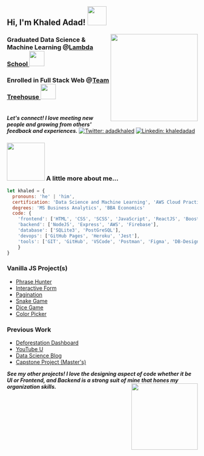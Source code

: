 <h2> Hi, I'm Khaled Adad! <img src="https://media.giphy.com/media/keySJvblcwvZU0ssQ2/giphy.gif" width="50"></h2>
<img align='right' src="https://media.giphy.com/media/l4pLY044apZFSX5YY/giphy.gif" width="230">
<h3>Graduated Data Science & Machine Learning @<a href="http://lambdaschool.com/">Lambda School </a><img src="https://media.giphy.com/media/W2XIJOMSFaXxgyNwKl/giphy.gif" width="40">
<h3>Enrolled in Full Stack Web @<a href="http://teamtreehouse.com/">Team Treehouse </a><img src="https://media.giphy.com/media/W2XIJOMSFaXxgyNwKl/giphy.gif" width="40">
</br><br/>
</h3>

<em><b>Let's connect! I love meeting new people and growing from others' feedback and experiences.</b></em>
[![Twitter: adadkhaled](https://img.shields.io/twitter/follow/adadkhaled?style=social)](https://twitter.com/adadkhaled)
[![Linkedin: khaledadad](https://img.shields.io/badge/-khaledadad-blue?style=flat-square&logo=Linkedin&logoColor=white&link=https://www.linkedin.com/in/khaledadad/)](https://www.linkedin.com/in/khaledadad/)

### <img src="https://media.giphy.com/media/dfIQG68floQuY/giphy.gif" width="100">  A little more about me... 
```javascript
let khaled = {
  pronouns: 'he' | 'him',
  certification: 'Data Science and Machine Learning', 'AWS Cloud Practitioner', 'Tableau Desktop Scpecialist'
  degrees: 'MS Business Analytics', 'BBA Economics' 
  code: {
    'frontend': ['HTML', 'CSS', 'SCSS', 'JavaScript', 'ReactJS', 'Boostrap/Reactstrap', 'Material UI'],
    'backend': ['NodeJS', 'Express', 'AWS', 'Firebase'],
    'database': ['SQLite3', 'PostGreSQL'],
    'devops': ['GitHub Pages', 'Heroku', 'Jest'],
    'tools': ['GIT', 'GitHub', 'VSCode', 'Postman', 'Figma', 'DB-Designer', 'React libraries'],
    }
}
```
### Vanilla JS Project(s)
- [Phrase Hunter](https://www.khaledadad.com/treehouse/oop_game-v2/)
- [Interactive Form](https://www.khaledadad.com/interactive-form/)
- [Pagination](https://www.khaledadad.com/treehouse/data-pagination-and-filtering-v1/)
- [Snake Game](https://www.khaledadad.com/snakegame)
- [Dice Game](https://www.khaledadad.com/dicegame)
- [Color Picker](http://www.khaledadad.com/treehouse/a_random_quote_generator-v1/)

### Previous Work
- [Deforestation Dashboard](https://deforestationdashboard.netlify.com/)
- [YouTube U](https://youtube-u.netlify.com/)
- [Data Science Blog](https://www.khaledadad.com)
- [Capstone Project (Master's)](https://www.khaledadad.com/capstone)


<em><b>See my other projects! I love the designing aspect of code whether it be UI or Frontend, and Backend is a strong suit of mine that hones my organization skills.</b><img align='right' src="https://media.giphy.com/media/H1B6lS3N4zZ0fHmmXO/giphy.gif" width="175"></em>
